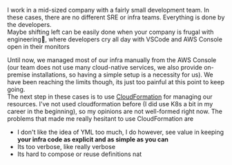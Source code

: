 I work in a mid-sized company with a fairly small development team. In these cases, there are no different SRE or infra teams. Everything is done by the developers.  
Maybe shifting left can be easily done when your company is frugal with engineering🌚, where developers cry all day with VSCode and AWS Console open in their monitors

Until now, we managed most of our infra manually from the AWS Console (our team does not use many cloud-native services, we also provide on-premise installations, so having a simple setup is a necessity for us). We have been reaching the limits though, its just too painful at this point to keep going.  
The next step in these cases is to use [CloudFormation](https://docs.aws.amazon.com/AWSCloudFormation/latest/UserGuide/Welcome.html) for managing our resources. I've not used cloudformation before (I did use K8s a bit in my career in the beginning), so my opinions are not well-formed right now. The problems that made me really hesitant to use CloudFormation are
- I don't like the idea of YML too much, I do however, see value in keeping **your infra code as explicit and as simple as you can**
- Its too verbose, like really verbose
- Its hard to compose or reuse definitions nat
